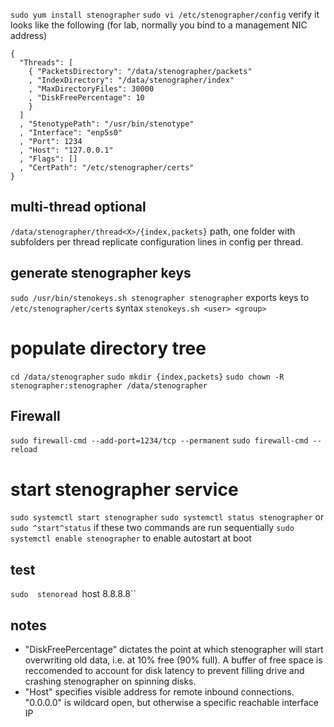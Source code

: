 `sudo yum install stenographer`
`sudo vi /etc/stenographer/config`
verify it looks like the following (for lab, normally you bind to a management NIC address)
```
{
  "Threads": [
    { "PacketsDirectory": "/data/stenographer/packets"
    , "IndexDirectory": "/data/stenographer/index"
    , "MaxDirectoryFiles": 30000
    , "DiskFreePercentage": 10
    }
  ]
  , "StenotypePath": "/usr/bin/stenotype"
  , "Interface": "enp5s0"
  , "Port": 1234
  , "Host": "127.0.0.1"
  , "Flags": []
  , "CertPath": "/etc/stenographer/certs"
}
```

## multi-thread optional
`/data/stenographer/thread<X>/{index,packets}` path, one folder with subfolders per thread
replicate configuration lines in config per thread.


## generate stenographer keys
`sudo /usr/bin/stenokeys.sh stenographer stenographer`
exports keys to `/etc/stenographer/certs`
syntax `stenokeys.sh <user> <group>`

# populate directory tree
`cd /data/stenographer`
`sudo mkdir {index,packets}`
`sudo chown -R stenographer:stenographer /data/stenographer`

## Firewall
`sudo firewall-cmd --add-port=1234/tcp --permanent`
`sudo firewall-cmd --reload`

# start stenographer service
`sudo systemctl start stenographer`
`sudo systemctl status stenographer` or `sudo ^start^status` if these two commands are run sequentially
`sudo systemctl enable stenographer` to enable autostart at boot


## test
`sudo  stenoread `host 8.8.8.8``




## notes
- "DiskFreePercentage" dictates the point at which stenographer will start overwriting old data, i.e. at 10% free (90% full). A buffer of free space is reccomended to account for disk latency to prevent filling drive and crashing stenographer on spinning disks.
- "Host" specifies visible address for remote inbound connections. "0.0.0.0" is wildcard open, but otherwise a specific reachable interface IP
